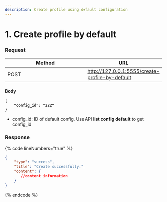 ```yaml
---
description: Create profile using default configuration
---
```


# 1. Create profile by default

### **Request**

<table><thead><tr><th width="249">Method</th><th>URL</th></tr></thead><tbody><tr><td>POST</td><td><a href="http://127.0.0.1:5555/create-profile-by-default">http://127.0.0.1:5555/create-profile-by-default</a></td></tr></tbody></table>

#### **Body**

<pre class="language-json" data-line-numbers><code class="lang-json">{
<strong>    "config_id": "222"
</strong>}
</code></pre>

* config\_id: ID of default config. Use API **list config default** to get config\_id

### **Response**

{% code lineNumbers="true" %}
```json
{
    "type": "success",
    "title": "Create successfully.",
    "content": {
       //content information 
    }
}
```
{% endcode %}
